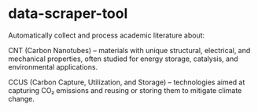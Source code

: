 # data-scraper-tool


Automatically collect and process academic literature about:

CNT (Carbon Nanotubes) – materials with unique structural, electrical, and mechanical properties, often studied for energy storage, catalysis, and environmental applications.

CCUS (Carbon Capture, Utilization, and Storage) – technologies aimed at capturing CO₂ emissions and reusing or storing them to mitigate climate change.
